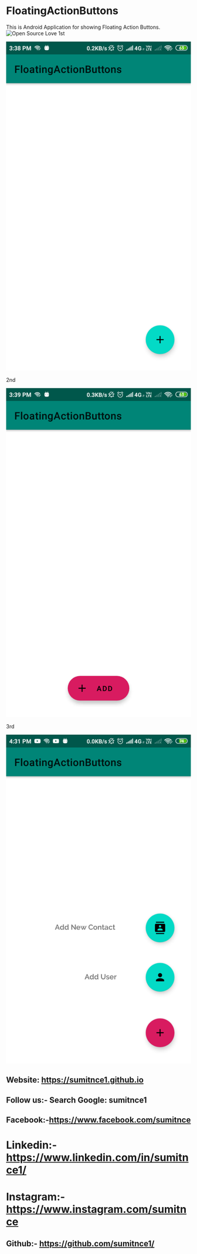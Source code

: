 # FloatingActionButtons
This is Android Application for showing Floating Action Buttons.
![Open Source Love](https://img.shields.io/badge/Open%20Source-%E2%9D%A4-red.svg)
1st

<img src="/Shot/s1.png">

2nd

<img src="/Shot/s2.png">

3rd

<img src="/Shot/s3.png">

## Website: https://sumitnce1.github.io
## Follow us:- Search Google: sumitnce1
## Facebook:-https://www.facebook.com/sumitnce
# Linkedin:-https://www.linkedin.com/in/sumitnce1/
# Instagram:-https://www.instagram.com/sumitnce
## Github:- https://github.com/sumitnce1/
